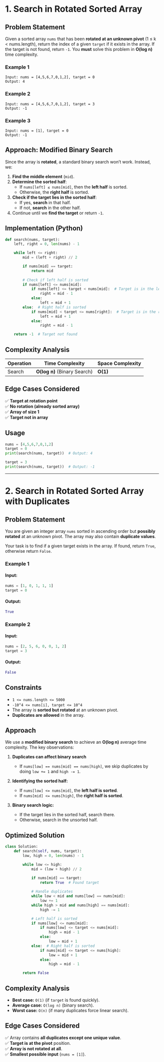 # 1. Search in Rotated Sorted Array
## **Problem Statement**
Given a sorted array `nums` that has been **rotated at an unknown pivot** (1 ≤ k < nums.length), return the index of a given `target` if it exists in the array. If the target is not found, return `-1`.
You **must** solve this problem in **O(log n)** time complexity.

### **Example 1**
```
Input: nums = [4,5,6,7,0,1,2], target = 0
Output: 4
```

### **Example 2**
```
Input: nums = [4,5,6,7,0,1,2], target = 3
Output: -1
```

### **Example 3**
```
Input: nums = [1], target = 0
Output: -1
```
## **Approach: Modified Binary Search**
Since the array is **rotated**, a standard binary search won’t work. Instead, we:
1. **Find the middle element** (`mid`).
2. **Determine the sorted half**:
   - If `nums[left] ≤ nums[mid]`, then the **left half** is sorted.
   - Otherwise, the **right half** is sorted.
3. **Check if the target lies in the sorted half**:
   - If yes, **search** in that half.
   - If not, **search** in the other half.
4. Continue until we **find the target** or return `-1`.

## **Implementation (Python)**
```python
def search(nums, target):
    left, right = 0, len(nums) - 1

    while left <= right:
        mid = (left + right) // 2

        if nums[mid] == target:
            return mid
        
        # Check if left half is sorted
        if nums[left] <= nums[mid]:
            if nums[left] <= target < nums[mid]:  # Target is in the left half
                right = mid - 1
            else:
                left = mid + 1
        else:  # Right half is sorted
            if nums[mid] < target <= nums[right]:  # Target is in the right half
                left = mid + 1
            else:
                right = mid - 1

    return -1  # Target not found
```

## **Complexity Analysis**
| Operation | Time Complexity | Space Complexity |
|-----------|---------------|----------------|
| Search | **O(log n)** (Binary Search) | **O(1)** |

## **Edge Cases Considered**
✅ **Target at rotation point**  
✅ **No rotation (already sorted array)**  
✅ **Array of size 1**  
✅ **Target not in array**  

## **Usage**
```python
nums = [4,5,6,7,0,1,2]
target = 0
print(search(nums, target))  # Output: 4

target = 3
print(search(nums, target))  # Output: -1
```
---

# 2. **Search in Rotated Sorted Array with Duplicates**  

## **Problem Statement**  
You are given an integer array `nums` sorted in ascending order but **possibly rotated** at an unknown pivot. The array may also contain **duplicate values**.  

Your task is to find if a given target exists in the array. If found, return `True`, otherwise return `False`.  

### **Example 1**  
#### **Input:**  
```python
nums = [1, 0, 1, 1, 1]
target = 0
```
#### **Output:**  
```python
True
```

### **Example 2**  
#### **Input:**  
```python
nums = [2, 5, 6, 0, 0, 1, 2]
target = 3
```
#### **Output:**  
```python
False
```
## **Constraints**  
- `1 <= nums.length <= 5000`  
- `-10^4 <= nums[i], target <= 10^4`  
- The array is **sorted but rotated** at an unknown pivot.  
- **Duplicates are allowed** in the array.  

## **Approach**  
We use a **modified binary search** to achieve an **O(log n)** average time complexity. The key observations:  

1. **Duplicates can affect binary search**  
   - If `nums[low] == nums[mid] == nums[high]`, we skip duplicates by doing `low += 1` and `high -= 1`.  

2. **Identifying the sorted half:**  
   - If `nums[low] <= nums[mid]`, the **left half is sorted**.  
   - If `nums[mid] <= nums[high]`, the **right half is sorted**.  

3. **Binary search logic:**  
   - If the target lies in the sorted half, search there.  
   - Otherwise, search in the unsorted half.  

## **Optimized Solution**  
```python
class Solution:
    def search(self, nums, target):
        low, high = 0, len(nums) - 1

        while low <= high:
            mid = (low + high) // 2

            if nums[mid] == target:
                return True  # Found target
            
            # Handle duplicates
            while low < mid and nums[low] == nums[mid]:
                low += 1
            while high > mid and nums[high] == nums[mid]:
                high -= 1

            # Left half is sorted
            if nums[low] <= nums[mid]:
                if nums[low] <= target <= nums[mid]:
                    high = mid - 1
                else:
                    low = mid + 1
            else:  # Right half is sorted
                if nums[mid] <= target <= nums[high]:
                    low = mid + 1
                else:
                    high = mid - 1

        return False
```
## **Complexity Analysis**  
- **Best case:** `O(1)` (if `target` is found quickly).  
- **Average case:** `O(log n)` (binary search).  
- **Worst case:** `O(n)` (if many duplicates force linear search).  

## **Edge Cases Considered**  
✅ Array contains **all duplicates except one unique value**.  
✅ **Target is at the pivot** position.  
✅ **Array is not rotated at all**.  
✅ **Smallest possible input** (`nums = [1]`).  